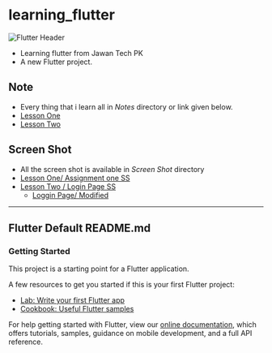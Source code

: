 # learning_flutter

![Flutter Header](http://pasinfotech.com/wp-content/uploads/2019/06/flutter-banner.jpg)

- Learning flutter from Jawan Tech PK
- A new Flutter project.
## Note
- Every thing that i learn all in *Notes* directory or link given below.
- [Lesson One](https://github.com/waleedrehman31/learning-flutter/blob/master/Notes/FirstLesson.md)
- [Lesson Two](https://github.com/waleedrehman31/learning-flutter/blob/master/Notes/SecondLesson.md)

## Screen Shot
- All the screen shot is available in *Screen Shot* directory
- [Lesson One/ Assignment one SS](https://github.com/waleedrehman31/learning-flutter/blob/master/ScreenShots/Lesson%201%20Screen%20Shot.PNG)
- [Lesson Two / Login Page SS](https://github.com/waleedrehman31/learning-flutter/blob/master/ScreenShots/LessonTwo.jpeg)
   - [Loggin Page/ Modified](https://github.com/waleedrehman31/learning-flutter/blob/master/ScreenShots/LessonTwo.jpeg) 

---

## Flutter Default README.md
### Getting Started

This project is a starting point for a Flutter application.

A few resources to get you started if this is your first Flutter project:

- [Lab: Write your first Flutter app](https://flutter.dev/docs/get-started/codelab)
- [Cookbook: Useful Flutter samples](https://flutter.dev/docs/cookbook)

For help getting started with Flutter, view our
[online documentation](https://flutter.dev/docs), which offers tutorials,
samples, guidance on mobile development, and a full API reference.
